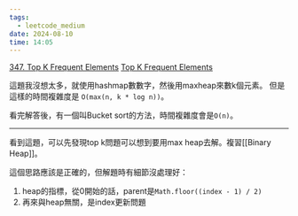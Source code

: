 ```yaml
---
tags:
  - leetcode_medium
date: 2024-08-10
time: 14:05
---
```

[347. Top K Frequent Elements](https://leetcode.com/problems/top-k-frequent-elements/)
[Top K Frequent Elements](https://neetcode.io/problems/top-k-elements-in-list)

這題我沒想太多，就使用hashmap數數字，然後用maxheap來數k個元素。
但是這樣的時間複雜度是 `O(max(n, k * log n))`。

看完解答後，有一個叫Bucket sort的方法，時間複雜度會是`O(n)`。

---

看到這題，可以先發現top k問題可以想到要用max heap去解。複習[[Binary Heap]]。

這個思路應該是正確的，但解題時有細節沒處理好：
1. heap的指標，從0開始的話，parent是`Math.floor((index - 1) / 2)`
2. 再來與heap無關，是index更新問題